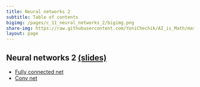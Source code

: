 ```yaml
---
title: Neural networks 2
subtitle: Table of contents
bigimg: /pages/c_11_neural_networks_2/bigimg.png
share-img: https://raw.githubusercontent.com/YoniChechik/AI_is_Math/master/docs/pages/c_11_neural_networks_2/bigimg.png
layout: page
---
```


## **Neural networks 2** [(slides)](/pages/c_11_neural_networks_2/neural_networks_2.pdf)

- [Fully connected net](/pages/c_11_neural_networks_2/fully_connected_nb/)
- [Conv net](/pages/c_11_neural_networks_2/conv_nn_nb/)

